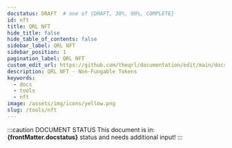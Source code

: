 ```yaml
---
docstatus: DRAFT  # one of {DRAFT, 30%, 90%, COMPLETE}
id: nft
title: QRL NFT
hide_title: false
hide_table_of_contents: false
sidebar_label: QRL NFT
sidebar_position: 1
pagination_label: QRL NFT
custom_edit_url: https://github.com/theqrl/documentation/edit/main/docs/Use/Tools/nft/_nft.md
description: QRL NFT - Non-Fungable Tokens
keywords:
  - docs
  - tools
  - nft
image: /assets/img/icons/yellow.png
slug: /tools/nft
---
```


:::caution DOCUMENT STATUS 
<span>This document is in: <b>{frontMatter.docstatus}</b> status and needs additional input!</span>
:::